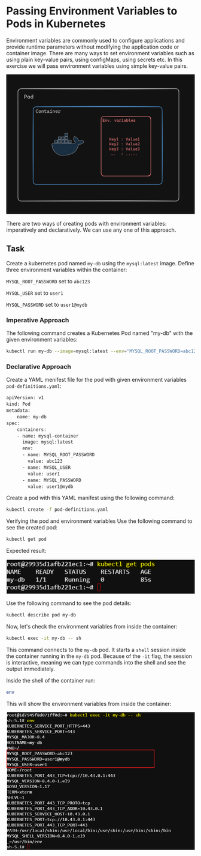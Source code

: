 # Passing Environment Variables to Pods in Kubernetes
Environment variables are commonly used to configure applications and provide runtime parameters without modifying the application code or container image. There are many ways to set environment variables such as using plain key-value pairs, using configMaps, using secrets etc. In this exercise we will pass environment variables using simple key-value pairs.

![alt text](images/image.png)

There are two ways of creating pods with environment variables: imperatively and declaratively. We can use any one of this approach.

## Task
Create a kubernetes pod named `my-db` using the `mysql:latest` image. Define three environment variables within the container:

`MYSQL_ROOT_PASSWORD` set to `abc123`

`MYSQL_USER` set to `user1`

`MYSQL_PASSWORD` set to `user1@mydb`

### Imperative Approach
The following command creates a Kubernetes Pod named "my-db" with the given environment variables:
```sh
kubectl run my-db --image=mysql:latest --env="MYSQL_ROOT_PASSWORD=abc123" --env="MYSQL_USER=user1" --env="MYSQL_PASSWORD=user1@mydb"
```
### Declarative Approach
Create a YAML menifest file for the pod with given environment variables `pod-definitions.yaml`:
```sh
apiVersion: v1
kind: Pod
metadata:
    name: my-db
spec:
    containers:
    - name: mysql-container
      image: mysql:latest
      env:
      - name: MYSQL_ROOT_PASSWORD
        value: abc123
      - name: MYSQL_USER
        value: user1
      - name: MYSQL_PASSWORD
        value: user1@mydb
```
Create a pod with this YAML manifest using the following command:
```sh
kubectl create -f pod-definitions.yaml
```
Verifying the pod and environment variables
Use the following command to see the created pod:
```sh
kubectl get pod
```
Expected result:

![alt text](images/image-1.png)

Use the following command to see the pod details:
```sh
kubectl describe pod my-db
```
Now, let's check the environment variables from inside the container:
```sh
kubectl exec -it my-db -- sh
```
This command connects to the `my-db` pod. It starts a `shell` session inside the container running in the `my-db` pod. Because of the `-it` flag, the session is interactive, meaning we can type commands into the shell and see the output immediately.

Inside the shell of the container run:
```sh
env
```
This will show the environment variables from inside the container:

![alt text](images/image-2.png)